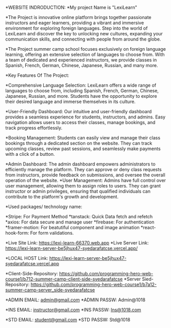 *WEBSITE INDRODUCTION:
*My project Name is "LexiLearn"

*The Project is innovative online platform brings together passionate instructors and eager learners, providing a vibrant and immersive environment for exploring foreign languages. Step into the world of LexiLearn and discover the key to unlocking new cultures, expanding your communication skills, and connecting with people from around the globe.

*The Project summer camp school focuses exclusively on foreign language learning, offering an extensive selection of languages to choose from. With a team of dedicated and experienced instructors, we provide classes in Spanish, French, German, Chinese, Japanese, Russian, and many more. 

*Key Features Of The Project:

*Comprehensive Language Selection: LexiLearn offers a wide range of languages to choose from, including Spanish, French, German, Chinese, Japanese, Russian, and more. Students have the opportunity to explore their desired language and immerse themselves in its culture.

*User-Friendly Dashboard: Our intuitive and user-friendly dashboard provides a seamless experience for students, instructors, and admins. Easy navigation allows users to access their classes, manage bookings, and track progress effortlessly.

*Booking Management: Students can easily view and manage their class bookings through a dedicated section on the website. They can track upcoming classes, review past sessions, and seamlessly make payments with a click of a button.

*Admin Dashboard: The admin dashboard empowers administrators to efficiently manage the platform. They can approve or deny class requests from instructors, provide feedback on submissions, and oversee the overall operation of the website.
*User Management: Admins have full control over user management, allowing them to assign roles to users. They can grant instructor or admin privileges, ensuring that qualified individuals can contribute to the platform's growth and development.


*Used packages/ technology name:

*Stripe:  For Payment Method
*tanstack: Quick Data fetch and refetch
*axios: For data secure and manage user
*firebase: For authentication
*framer-motion: For beatutiful component and image animation
*react-hook-form: For form validations.



*Live Site Link: https://lexi-learn-66370.web.app
*Live Server Link: https://lexi-learn-server-be5jhux47-syedarafatcse.vercel.app/

*LOCAL HOST Link: https://lexi-learn-server-be5jhux47-syedarafatcse.vercel.app

*Client-Side-Repository: https://github.com/programming-hero-web-course1/b712-summer-camp-client-side-syedarafatcse
*Server Sied-Repository: https://github.com/programming-hero-web-course1/b7a12-summer-camp-server_side-syedarafatcse


<!-- ADMIN LOGIN -->
*ADMIN EMAIL: admin@gmail.com
*ADMIN PASSW: Admin@1018

<!-- INSTRUCTOR LOGIN -->
*INS EMAIL: instructor@gmail.com
*INS PASSW: Ins@1018.com

<!-- STUDENT LOGIN -->
*STD EMAIL: student@gmail.com
*STD PASSW: Std@1018
